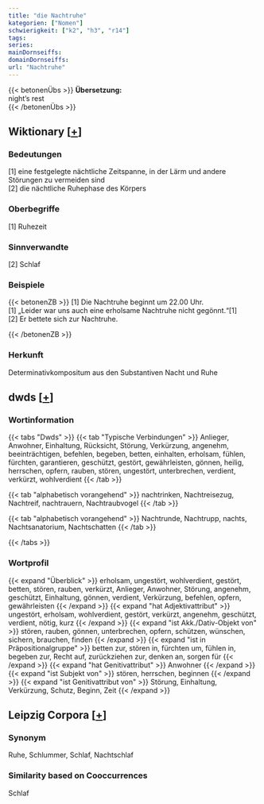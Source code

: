 ```yaml
---
title: "die Nachtruhe"
kategorien: ["Nomen"]
schwierigkeit: ["k2", "h3", "r14"]
tags:
series:
mainDornseiffs:
domainDornseiffs:
url: "Nachtruhe"
---
```


{{< betonenÜbs >}}
**Übersetzung:**  
night’s rest  
{{< /betonenÜbs >}}

## Wiktionary [[+](https://de.wiktionary.org/wiki/Nachtruhe)]

### Bedeutungen
[1] eine festgelegte nächtliche Zeitspanne, in der Lärm und andere Störungen zu vermeiden sind  
[2] die nächtliche Ruhephase des Körpers  

### Oberbegriffe
[1] Ruhezeit  

### Sinnverwandte
[2] Schlaf  

### Beispiele
{{< betonenZB >}}
[1] Die Nachtruhe beginnt um 22.00 Uhr.  
[1] „Leider war uns auch eine erholsame Nachtruhe nicht gegönnt.“[1]  
[2] Er bettete sich zur Nachtruhe.  

{{< /betonenZB >}}
### Herkunft
Determinativkompositum aus den Substantiven Nacht und Ruhe  



## dwds [[+](https://www.dwds.de/wb/Nachtruhe)]

### Wortinformation
{{< tabs "Dwds" >}}
{{< tab "Typische Verbindungen" >}}
Anlieger, Anwohner, Einhaltung, Rücksicht, Störung, Verkürzung, angenehm, beeinträchtigen, befehlen, begeben, betten, einhalten, erholsam, fühlen, fürchten, garantieren, geschützt, gestört, gewährleisten, gönnen, heilig, herrschen, opfern, rauben, stören, ungestört, unterbrechen, verdient, verkürzt, wohlverdient
{{< /tab >}}

{{< tab "alphabetisch vorangehend" >}}
nachtrinken, Nachtreisezug, Nachtreif, nachtrauern, Nachtraubvogel
{{< /tab >}}

{{< tab "alphabetisch vorangehend" >}}
Nachtrunde, Nachtrupp, nachts, Nachtsanatorium, Nachtschatten
{{< /tab >}}

{{< /tabs >}}

### Wortprofil
{{< expand "Überblick" >}} erholsam, ungestört, wohlverdient, gestört, betten, stören, rauben, verkürzt, Anlieger, Anwohner, Störung, angenehm, geschützt, Einhaltung, gönnen, verdient, Verkürzung, befehlen, opfern, gewährleisten {{< /expand >}}
{{< expand "hat Adjektivattribut" >}} ungestört, erholsam, wohlverdient, gestört, verkürzt, angenehm, geschützt, verdient, nötig, kurz {{< /expand >}}
{{< expand "ist Akk./Dativ-Objekt von" >}} stören, rauben, gönnen, unterbrechen, opfern, schützen, wünschen, sichern, brauchen, finden {{< /expand >}}
{{< expand "ist in Präpositionalgruppe" >}} betten zur, stören in, fürchten um, fühlen in, begeben zur, Recht auf, zurückziehen zur, denken an, sorgen für {{< /expand >}}
{{< expand "hat Genitivattribut" >}} Anwohner {{< /expand >}}
{{< expand "ist Subjekt von" >}} stören, herrschen, beginnen {{< /expand >}}
{{< expand "ist Genitivattribut von" >}} Störung, Einhaltung, Verkürzung, Schutz, Beginn, Zeit {{< /expand >}}

## Leipzig Corpora [[+](https://corpora.uni-leipzig.de/en/res?word=Nachtruhe&corpusId=deu_newscrawl-public_2018)]


### Synonym
Ruhe, Schlummer, Schlaf, Nachtschlaf


### Similarity based on Cooccurrences
Schlaf

